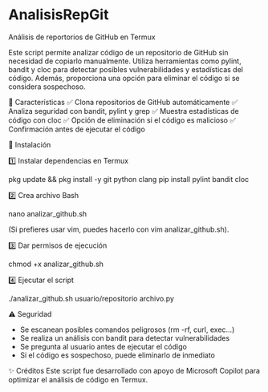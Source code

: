 # AnalisisRepGit
Análisis de reportorios de GitHub en Termux

Este script permite analizar código de un repositorio de GitHub sin necesidad de copiarlo manualmente. Utiliza herramientas como pylint, bandit y cloc para detectar posibles vulnerabilidades y estadísticas del código. Además, proporciona una opción para eliminar el código si se considera sospechoso.

🚀 Características
✅ Clona repositorios de GitHub automáticamente
✅ Analiza seguridad con bandit, pylint y grep
✅ Muestra estadísticas de código con cloc
✅ Opción de eliminación si el código es malicioso
✅ Confirmación antes de ejecutar el código

📌 Instalación

1️⃣ Instalar dependencias en Termux

pkg update && pkg install -y git python clang
pip install pylint bandit cloc

2️⃣ Crea archivo Bash

nano analizar_github.sh

(Si prefieres usar vim, puedes hacerlo con vim analizar_github.sh).


3️⃣ Dar permisos de ejecución

chmod +x analizar_github.sh

4️⃣ Ejecutar el script

./analizar_github.sh usuario/repositorio archivo.py


⚠️ Seguridad
- Se escanean posibles comandos peligrosos (rm -rf, curl, exec…)
- Se realiza un análisis con bandit para detectar vulnerabilidades
- Se pregunta al usuario antes de ejecutar el código
- Si el código es sospechoso, puede eliminarlo de inmediato
  
✨ Créditos
Este script fue desarrollado con apoyo de Microsoft Copilot para optimizar el análisis de código en Termux.



